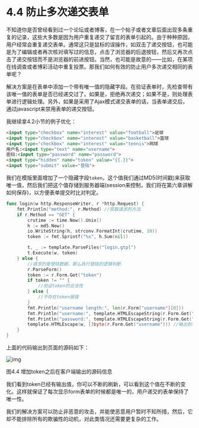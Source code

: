 # 4.4 防止多次递交表单

不知道你是否曾经看到过一个论坛或者博客，在一个帖子或者文章后面出现多条重复的记录，这些大多数是因为用户重复递交了留言的表单引起的。由于种种原因，用户经常会重复递交表单。通常这只是鼠标的误操作，如双击了递交按钮，也可能是为了编辑或者再次核对填写过的信息，点击了浏览器的后退按钮，然后又再次点击了递交按钮而不是浏览器的前进按钮。当然，也可能是故意的——比如，在某项在线调查或者博彩活动中重复投票。那我们如何有效的防止用户多次递交相同的表单呢？

解决方案是在表单中添加一个带有唯一值的隐藏字段。在验证表单时，先检查带有该唯一值的表单是否已经递交过了。如果是，拒绝再次递交；如果不是，则处理表单进行逻辑处理。另外，如果是采用了Ajax模式递交表单的话，当表单递交后，通过javascript来禁用表单的递交按钮。

我继续拿4.2小节的例子优化：

```html
<input type="checkbox" name="interest" value="football">足球
<input type="checkbox" name="interest" value="basketball">篮球
<input type="checkbox" name="interest" value="tennis">网球    
用户名:<input type="text" name="username">
密码:<input type="password" name="password">
<input type="hidden" name="token" value="{{.}}">
<input type="submit" value="登陆">
```

我们在模版里面增加了一个隐藏字段`token`，这个值我们通过MD5(时间戳)来获取唯一值，然后我们把这个值存储到服务器端(session来控制，我们将在第六章讲解如何保存)，以方便表单提交时比对判定。

```Go
func login(w http.ResponseWriter, r *http.Request) {
    fmt.Println("method:", r.Method) //获取请求的方法
    if r.Method == "GET" {
        crutime := time.Now().Unix()
        h := md5.New()
        io.WriteString(h, strconv.FormatInt(crutime, 10))
        token := fmt.Sprintf("%x", h.Sum(nil))

        t, _ := template.ParseFiles("login.gtpl")
        t.Execute(w, token)
    } else {
        //请求的是登陆数据，那么执行登陆的逻辑判断
        r.ParseForm()
        token := r.Form.Get("token")
        if token != "" {
            //验证token的合法性
        } else {
            //不存在token报错
        }
        fmt.Println("username length:", len(r.Form["username"][0]))
        fmt.Println("username:", template.HTMLEscapeString(r.Form.Get("username"))) //输出到服务器端
        fmt.Println("password:", template.HTMLEscapeString(r.Form.Get("password")))
        template.HTMLEscape(w, []byte(r.Form.Get("username"))) //输出到客户端
    }
}
```

上面的代码输出到页面的源码如下：

![img](https://astaxie.gitbooks.io/build-web-application-with-golang/content/zh/images/4.4.token.png?raw=true)

图4.4 增加token之后在客户端输出的源码信息

我们看到token已经有输出值，你可以不断的刷新，可以看到这个值在不断的变化。这样就保证了每次显示form表单的时候都是唯一的，用户递交的表单保持了唯一性。

我们的解决方案可以防止非恶意的攻击，并能使恶意用户暂时不知所措，然后，它却不能排除所有的欺骗性的动机，对此类情况还需要更复杂的工作。